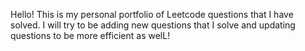 Hello! This is my personal portfolio of Leetcode questions that I have solved. I will try to be adding new questions that I solve and updating questions to be more efficient as welL!